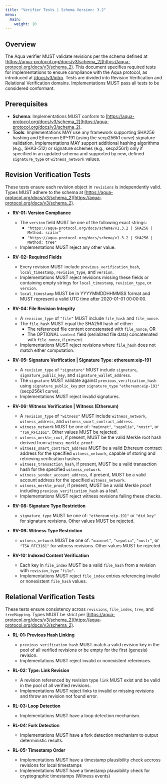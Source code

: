 ```yaml
---
title: "Verifier Tests | Schema Version: 3.2"
menu:
  main:
    weight: 10
---
```


## Overview
The Aqua verifier MUST validate revisions per the schema defined at [https://aqua-protocol.org/docs/v3/schema_2](https://aqua-protocol.org/docs/v3/schema_2). This document specifies required tests for implementations to ensure compliance with the Aqua protocol, as introduced at [/docs/v3/intro](/docs/v3/intro). Tests are divided into Revision Verification and Relational Verification domains. Implementations MUST pass all tests to be considered conformant.

## Prerequisites
- **Schema**: Implementations MUST conform to [https://aqua-protocol.org/docs/v3/schema_2](https://aqua-protocol.org/docs/v3/schema_2).  
- **Tools**: Implementations MAY use any framework supporting SHA256 hashing and Ethereum EIP-191 (using the secp256k1 curve) signature validation. Implementations MAY support additional hashing algorithms (e.g., SHA3-512) or signature schemes (e.g., secp256r1) only if specified in an updated schema and supported by new, defined `signature_type` or `witness_network` values.

## Revision Verification Tests
These tests ensure each revision object in `revisions` is independently valid. Types MUST adhere to the schema at [https://aqua-protocol.org/docs/v3/schema_2](https://aqua-protocol.org/docs/v3/schema_2).  

- **RV-01: Version Compliance**  
  - The `version` field MUST be one of the following exact strings:  
    - `"https://aqua-protocol.org/docs/schema/v1.3.2 | SHA256 | Method: scalar"`  
    - `"https://aqua-protocol.org/docs/schema/v1.3.2 | SHA256 | Method: tree"`  
  - Implementations MUST reject any other value.  

- **RV-02: Required Fields**  
  - Every revision MUST include `previous_verification_hash`, `local_timestamp`, `revision_type`, and `version`.  
  - Implementations MUST reject revisions missing these fields or containing empty strings for `local_timestamp`, `revision_type`, or `version`.  
  - `local_timestamp` MUST be in YYYYMMDDHHMMSS format and MUST represent a valid UTC time after 2020-01-01 00:00:00.  

- **RV-04: File Revision Integrity**  
  - A `revision_type` of `"file"` MUST include `file_hash` and `file_nonce`.  
  - The `file_hash` MUST equal the SHA256 hash of either:  
    - The referenced file content concatenated with `file_nonce`, OR  
    - The OPTIONAL `content` field (serialized file data) concatenated with `file_nonce`, if present.  
  - Implementations MUST reject revisions where `file_hash` does not match either computation.  

- **RV-05: Signature Verification | Signature Type: ethereum:eip-191**  
  - A `revision_type` of `"signature"` MUST include `signature`, `signature_public_key`, and `signature_wallet_address`.  
  - The `signature` MUST validate against `previous_verification_hash` using `signature_public_key` per `signature_type` `"ethereum:eip-191"` (secp256k1 curve).  
  - Implementations MUST reject invalid signatures.  

- **RV-06: Witness Verification | Witness (Ethereum)**  
  - A `revision_type` of `"witness"` MUST include `witness_network`, `witness_address`, and `witness_smart_contract_address`.  
  - `witness_network` MUST be one of: `"mainnet"`, `"sepolia"`, `"nostr"`, or `"TSA_RFC3161"`. Other values MUST be rejected.  
  - `witness_merkle_root`, if present, MUST be the valid Merkle root hash derived from `witness_merkle_proof`.  
  - `witness_smart_contract_address` MUST be a valid Ethereum contract address for the specified `witness_network`, capable of storing and retrieving verification hashes.  
  - `witness_transaction_hash`, if present, MUST be a valid transaction hash for the specified `witness_network`.  
  - `witness_sender_account_address`, if present, MUST be a valid account address for the specified `witness_network`.  
  - `witness_merkle_proof`, if present, MUST be a valid Merkle proof including `previous_verification_hash` as a leaf.  
  - Implementations MUST reject witness revisions failing these checks.  

- **RV-08: Signature Type Restriction**  
  - `signature_type` MUST be one of: `"ethereum:eip-191"` or `"did_key"` for signature revisions. Other values MUST be rejected.  

- **RV-09: Witness Type Restriction**  
  - `witness_network` MUST be one of: `"mainnet"`, `"sepolia"`, `"nostr"`, or `"TSA_RFC3161"` for witness revisions. Other values MUST be rejected.  

- **RV-10: Indexed Content Verification**  
  - Each key in `file_index` MUST be a valid `file_hash` from a revision with `revision_type` `"file"`.  
  - Implementations MUST reject `file_index` entries referencing invalid or nonexistent `file_hash` values.  

## Relational Verification Tests
These tests ensure consistency across `revisions`, `file_index`, `tree`, and `treeMapping`. Types MUST be strict per [https://aqua-protocol.org/docs/v3/schema_2](https://aqua-protocol.org/docs/v3/schema_2).  

- **RL-01: Previous Hash Linking**  
  - `previous_verification_hash` MUST match a valid revision key in the pool of all verified revisions or be empty for the first (genesis) revision.  
  - Implementations MUST reject invalid or nonexistent references.  

- **RL-02: Type: Link Revision**  
  - A revision referenced by revision type `link` MUST exist and be valid in the pool of all verified revisions.  
  - Implementations MUST reject links to invalid or missing revisions and throw an revision not found error.

- **RL-03: Loop Detection**  
  - Implementations MUST have a loop detection mechanism.

- **RL-04: Fork Detection**  
  - Implementations MUST have a fork detection mechanism to output deterministic results.

- **RL-05: Timestamp Order**  
  - Implementations MUST have a timestamp plausibility check accross revisions for local timestamps 
  - Implementations MUST have a timestamp plausibility check for cryptographic timestamps (Witness events)